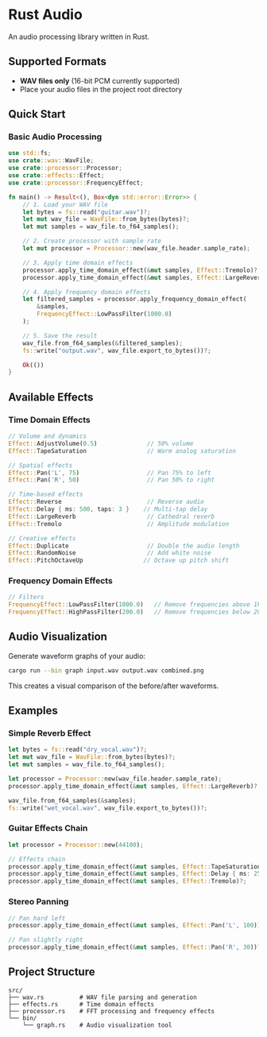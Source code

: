 # Rust Audio

An audio processing library written in Rust.

## Supported Formats

- **WAV files only** (16-bit PCM currently supported)
- Place your audio files in the project root directory

## Quick Start

### Basic Audio Processing

```rust
use std::fs;
use crate::wav::WavFile;
use crate::processor::Processor;
use crate::effects::Effect;
use crate::processor::FrequencyEffect;

fn main() -> Result<(), Box<dyn std::error::Error>> {
    // 1. Load your WAV file
    let bytes = fs::read("guitar.wav")?;
    let mut wav_file = WavFile::from_bytes(bytes)?;
    let mut samples = wav_file.to_f64_samples();

    // 2. Create processor with sample rate
    let mut processor = Processor::new(wav_file.header.sample_rate);

    // 3. Apply time domain effects
    processor.apply_time_domain_effect(&mut samples, Effect::Tremolo)?;
    processor.apply_time_domain_effect(&mut samples, Effect::LargeReverb)?;

    // 4. Apply frequency domain effects
    let filtered_samples = processor.apply_frequency_domain_effect(
        &samples,
        FrequencyEffect::LowPassFilter(1000.0)
    );

    // 5. Save the result
    wav_file.from_f64_samples(&filtered_samples);
    fs::write("output.wav", wav_file.export_to_bytes())?;

    Ok(())
}
```

## Available Effects

### Time Domain Effects

```rust
// Volume and dynamics
Effect::AdjustVolume(0.5)              // 50% volume
Effect::TapeSaturation                 // Warm analog saturation

// Spatial effects
Effect::Pan('L', 75)                   // Pan 75% to left
Effect::Pan('R', 50)                   // Pan 50% to right

// Time-based effects
Effect::Reverse                        // Reverse audio
Effect::Delay { ms: 500, taps: 3 }    // Multi-tap delay
Effect::LargeReverb                    // Cathedral reverb
Effect::Tremolo                        // Amplitude modulation

// Creative effects
Effect::Duplicate                      // Double the audio length
Effect::RandomNoise                    // Add white noise
Effect::PitchOctaveUp                 // Octave up pitch shift
```

### Frequency Domain Effects

```rust
// Filters
FrequencyEffect::LowPassFilter(1000.0)   // Remove frequencies above 1kHz
FrequencyEffect::HighPassFilter(200.0)   // Remove frequencies below 200Hz
```

## Audio Visualization

Generate waveform graphs of your audio:

```bash
cargo run --bin graph input.wav output.wav combined.png
```

This creates a visual comparison of the before/after waveforms.

## Examples

### Simple Reverb Effect

```rust
let bytes = fs::read("dry_vocal.wav")?;
let mut wav_file = WavFile::from_bytes(bytes)?;
let mut samples = wav_file.to_f64_samples();

let processor = Processor::new(wav_file.header.sample_rate);
processor.apply_time_domain_effect(&mut samples, Effect::LargeReverb)?;

wav_file.from_f64_samples(&samples);
fs::write("wet_vocal.wav", wav_file.export_to_bytes())?;
```

### Guitar Effects Chain

```rust
let processor = Processor::new(44100);

// Effects chain
processor.apply_time_domain_effect(&mut samples, Effect::TapeSaturation)?;
processor.apply_time_domain_effect(&mut samples, Effect::Delay { ms: 250, taps: 2 })?;
processor.apply_time_domain_effect(&mut samples, Effect::Tremolo)?;
```

### Stereo Panning

```rust
// Pan hard left
processor.apply_time_domain_effect(&mut samples, Effect::Pan('L', 100))?;

// Pan slightly right
processor.apply_time_domain_effect(&mut samples, Effect::Pan('R', 30))?;
```

## Project Structure

```
src/
├── wav.rs          # WAV file parsing and generation
├── effects.rs      # Time domain effects
├── processor.rs    # FFT processing and frequency effects
└── bin/
    └── graph.rs    # Audio visualization tool
```
